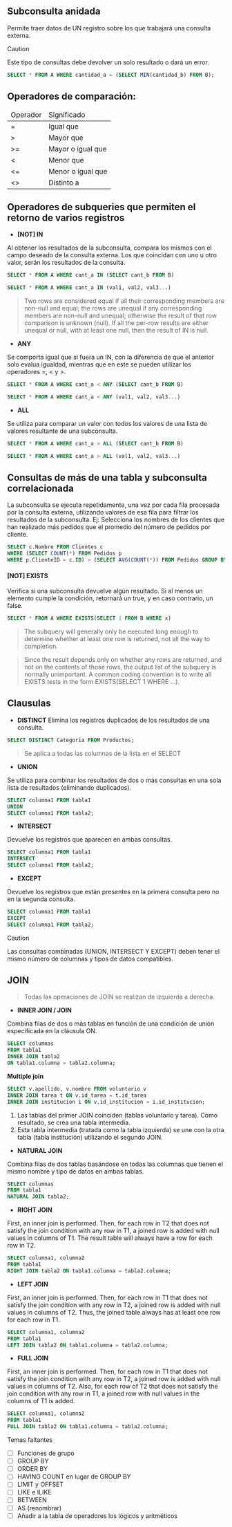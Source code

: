<h2>Subconsulta anidada</h2>
Permite traer datos de UN registro sobre los que trabajará una consulta externa.

> [!CAUTION]
> Este tipo de consultas debe devolver un solo resultado o dará un error.

```SQL
SELECT * FROM A WHERE cantidad_a = (SELECT MIN(cantidad_b) FROM B);
```

<h2>Operadores de comparación:</h2>

<table style="margin-left:auto; margin-right:auto;">
    <thead>
        <tr>
            <td>Operador</td>
            <td>Significado</td>
        </tr>
    </thead>
    <tbody>
        <tr>
            <td>=</td>
            <td>Igual que</td>
        </tr>
        <tr>
            <td>></td>
            <td>Mayor que</td>
        </tr>
        <tr>
            <td>>=</td>
            <td>Mayor o igual que</td>
        </tr>
        <tr>
            <td><</td>
            <td>Menor que</td>
        </tr>
        <tr>
            <td><=</td>
            <td>Menor o igual que</td>
        </tr>
        <tr>
            <td><></td>
            <td>Distinto a</td>
        </tr>
    </tbody>
</table>

<h2>Operadores de subqueries que permiten el retorno de varios registros</h2>

* **[NOT] IN**

Al obtener los resultados de la subconsulta, compara los mismos con el campo deseado de la consulta externa. Los que coincidan con uno u otro valor, serán los resultados de la consulta.

```SQL
SELECT * FROM A WHERE cant_a IN (SELECT cant_b FROM B)
```
```SQL
SELECT * FROM A WHERE cant_a IN (val1, val2, val3...)
```

> Two rows are considered equal if all their corresponding members are non-null and equal; the rows are unequal if any corresponding members are non-null and unequal; otherwise the result of that row comparison is unknown (null). If all the per-row results are either unequal or null, with at least one null, then the result of IN is null.

* **ANY**

Se comporta igual que si fuera un IN, con la diferencia de que el anterior solo evalua igualdad, mientras que en este se pueden utilizar los operadores =, < y >.

```SQL
SELECT * FROM A WHERE cant_a < ANY (SELECT cant_b FROM B)
```
```SQL
SELECT * FROM A WHERE cant_a < ANY (val1, val2, val3...)
```

* **ALL**

Se utiliza para comparar un valor con todos los valores de una lista de valores resultante de una subconsulta.

```SQL
SELECT * FROM A WHERE cant_a > ALL (SELECT cant_b FROM B)
```
```SQL
SELECT * FROM A WHERE cant_a > ALL (val1, val2, val3...)
```

<h2>Consultas de más de una tabla y subconsulta correlacionada</h2>
La subconsulta se ejecuta repetidamente, una vez por cada fila procesada por la consulta externa, utilizando valores de esa fila para filtrar los resultados de la subconsulta.
Ej: Selecciona los nombres de los clientes que han realizado más pedidos que el promedio del número de pedidos por cliente.

```SQL
SELECT c.Nombre FROM Clientes c
WHERE (SELECT COUNT(*) FROM Pedidos p 
WHERE p.ClienteID = c.ID) > (SELECT AVG(COUNT(*)) FROM Pedidos GROUP BY ClienteID);
```

<h4>[NOT] EXISTS</h4>
Verifica si una subconsulta devuelve algún resultado. Si al menos un elemento cumple la condición, retornará un true, y en caso contrario, un false.

```SQL
SELECT * FROM A WHERE EXISTS(SELECT 1 FROM B WHERE x)
```

> The subquery will generally only be executed long enough to determine whether at least one row is returned, not all the way to completion.

> Since the result depends only on whether any rows are returned, and not on the contents of those rows, the output list of the subquery is normally unimportant. A common coding convention is to write all EXISTS tests in the form EXISTS(SELECT 1 WHERE ...).

<h2>Clausulas</h2>

* **DISTINCT**
Elimina los registros duplicados de los resultados de una consulta.

```SQL
SELECT DISTINCT Categoria FROM Productos;
```
> Se aplica a todas las columnas de la lista en el SELECT

* **UNION**

Se utiliza para combinar los resultados de dos o más consultas en una sola lista de resultados (eliminando duplicados).

```SQL
SELECT columna1 FROM tabla1
UNION
SELECT columna1 FROM tabla2;
```

* **INTERSECT**

Devuelve los registros que aparecen en ambas consultas.

```SQL
SELECT columna1 FROM tabla1
INTERSECT
SELECT columna1 FROM tabla2;
```
* **EXCEPT**

Devuelve los registros que están presentes en la primera consulta pero no en la segunda consulta.

```SQL
SELECT columna1 FROM tabla1
EXCEPT
SELECT columna1 FROM tabla2;
```
> [!CAUTION]
> Las consultas combinadas (UNION, INTERSECT Y EXCEPT) deben tener el mismo número de columnas y tipos de datos compatibles.

<h2>JOIN</h2>

> Todas las operaciones de JOIN se realizan de izquierda a derecha.

* **INNER JOIN / JOIN**

Combina filas de dos o más tablas en función de una condición de unión especificada en la cláusula ON.

```SQL
SELECT columnas
FROM tabla1
INNER JOIN tabla2
ON tabla1.columna = tabla2.columna;
```
**Multiple join**

```SQL
SELECT v.apellido, v.nombre FROM voluntario v 
INNER JOIN tarea t ON v.id_tarea = t.id_tarea
INNER JOIN institucion i ON v.id_institucion = i.id_institucion;
```

1. Las tablas del primer JOIN coinciden (tablas voluntario y tarea). Como resultado, se crea una tabla intermedia.
2. Esta tabla intermedia (tratada como la tabla izquierda) se une con la otra tabla (tabla institución) utilizando el segundo JOIN.

* **NATURAL JOIN**

Combina filas de dos tablas basándose en todas las columnas que tienen el mismo nombre y tipo de datos en ambas tablas.

```SQL
SELECT columnas
FROM tabla1
NATURAL JOIN tabla2;
```

* **RIGHT JOIN**

First, an inner join is performed. Then, for each row in T2 that does not satisfy the join condition with any row in T1, a joined row is added with null values in columns of T1. The result table will always have a row for each row in T2.

```SQL
SELECT columna1, columna2
FROM tabla1
RIGHT JOIN tabla2 ON tabla1.columna = tabla2.columna;
```

* **LEFT JOIN**

First, an inner join is performed. Then, for each row in T1 that does not satisfy the join condition with any row in T2, a joined row is added with null values in columns of T2. Thus, the joined table always has at least one row for each row in T1.

```SQL
SELECT columna1, columna2
FROM tabla1
LEFT JOIN tabla2 ON tabla1.columna = tabla2.columna;
```

* **FULL JOIN**

First, an inner join is performed. Then, for each row in T1 that does not satisfy the join condition with any row in T2, a joined row is added with null values in columns of T2. Also, for each row of T2 that does not satisfy the join condition with any row in T1, a joined row with null values in the columns of T1 is added.

```SQL
SELECT columna1, columna2
FROM tabla1
FULL JOIN tabla2 ON tabla1.columna = tabla2.columna;
```

Temas faltantes
- [ ] Funciones de grupo
- [ ] GROUP BY
- [ ] ORDER BY
- [ ] HAVING COUNT en lugar de GROUP BY
- [ ] LIMIT y OFFSET
- [ ] LIKE e ILIKE
- [ ] BETWEEN
- [ ] AS (renombrar)
- [ ] Añadir a la tabla de operadores los lógicos y aritméticos